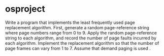 # osproject
Write a program that implements the least frequently used page replacement algorithm. First, generate  a random page-reference string where page numbers range from 0 to 9. Apply the random page-reference string to each algorithm, and record the number of page faults incurred by each algorithm. Implement the replacement algorithm so that the number of page frames can vary from 1 to 7. Assume that demand paging is used .

